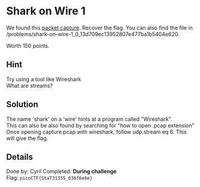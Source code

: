 # Shark on Wire 1
We found this [packet capture](https://2019shell1.picoctf.com/static/ae9ca8cff43ed638ed5d137f9ece7455/capture.pcap). Recover the flag. You can also find the file in /problems/shark-on-wire-1_0_13d709ec13952807e477ba1b5404e620.

Worth 150 points.

## Hint
Try using a tool like Wireshark  
What are streams?

## Solution

The name 'shark' on a 'wire' hints at a program called "Wireshark".  
This can also be also found by searching for "how to open .pcap extension"  
Once opening capture.pcap with wireshark, follow udp.stream eq 6. This will give the flag. 

## Details
Done by: Cyril
Completed: **During challenge**  
Flag: `picoCTF{StaT31355_636f6e6e}`